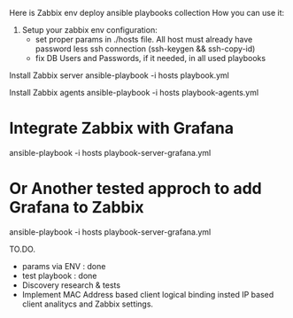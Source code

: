 Here is Zabbix env deploy ansible playbooks collection
How you can use it:

1. Setup your zabbix env configuration:
   - set proper params in ./hosts file. All host must already have password less ssh connection (ssh-keygen && ssh-copy-id)
   - fix DB Users and Passwords, if it needed, in all used playbooks

Install Zabbix server
ansible-playbook -i hosts playbook.yml

Install Zabbix agents
ansible-playbook -i hosts playbook-agents.yml

# Integrate Zabbix with Grafana 
ansible-playbook -i hosts playbook-server-grafana.yml

# Or Another tested approch to add Grafana to Zabbix
ansible-playbook -i hosts playbook-server-grafana.yml

TO.DO.
- params via ENV : done
- test playbook  : done
- Discovery research & tests
- Implement MAC Address based client logical binding insted IP based client analitycs and Zabbix settings.
